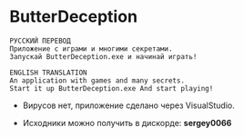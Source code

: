 # ButterDeception
```Deprecated
РУССКИЙ ПЕРЕВОД
Приложение с играми и многими секретами.
Запускай ButterDeception.exe и начинай играть!
```
```Deprecated
ENGLISH TRANSLATION
An application with games and many secrets.
Start it up ButterDeception.exe And start playing!
```

- Вирусов нет, приложение сделано через VisualStudio.

- Исходники можно получить в дискорде: **sergey0066**

